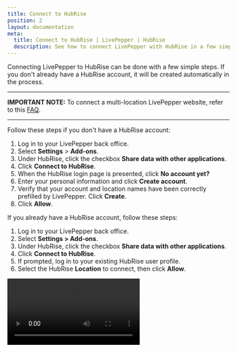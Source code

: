 ```yaml
---
title: Connect to HubRise
position: 2
layout: documentation
meta:
  title: Connect to HubRise | LivePepper | HubRise
  description: See how to connect LivePepper with HubRise in a few simple steps. HubRise transmits your LivePepper orders into your EPOS and other apps you use every day.
---
```


Connecting LivePepper to HubRise can be done with a few simple steps. If you don't already have a HubRise account, it will be created automatically in the process.

---

**IMPORTANT NOTE:** To connect a multi-location LivePepper website, refer to this [FAQ](/apps/livepepper/faqs/connect-branches-hubrise-accounts/).

---

Follow these steps if you don't have a HubRise account:

1. Log in to your LivePepper back office.
1. Select **Settings** > **Add-ons**.
1. Under HubRise, click the checkbox **Share data with other applications**.
1. Click **Connect to HubRise**.
1. When the HubRise login page is presented, click **No account yet?**
1. Enter your personal information and click **Create account**.
1. Verify that your account and location names have been correctly prefilled by LivePepper. Click **Create**.
1. Click **Allow**.

If you already have a HubRise account, follow these steps:

1. Log in to your LivePepper back office.
1. Select **Settings > Add-ons**.
1. Under HubRise, click the checkbox **Share data with other applications**.
1. Click **Connect to HubRise**.
1. If prompted, log in to your existing HubRise user profile.
1. Select the HubRise **Location** to connect, then click **Allow**.

<video controls title="Connect to HubRise example">
  <source src="../images/008-connect-hubrise.webm" type="video/webm"/>
</video>

